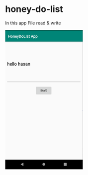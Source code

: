 # honey-do-list
<p>In this app  File read & write </p>
<img src= "images/home.png" width = "250" height = "450">
